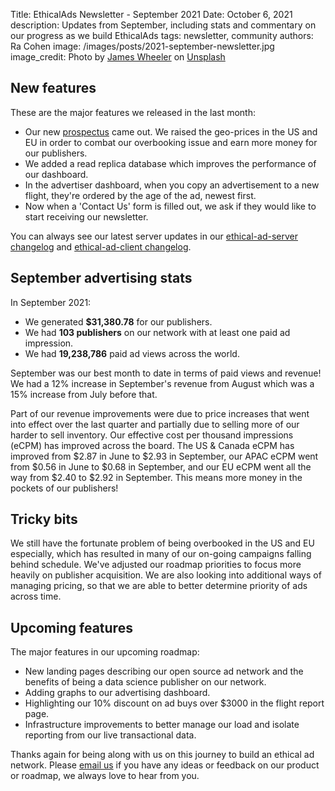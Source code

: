 Title: EthicalAds Newsletter - September 2021
Date: October 6, 2021
description: Updates from September, including stats and commentary on our progress as we build EthicalAds
tags: newsletter, community
authors: Ra Cohen
image: /images/posts/2021-september-newsletter.jpg
image_credit: <span>Photo by <a href="https://unsplash.com/@souvenirpixels?utm_source=unsplash&utm_medium=referral&utm_content=creditCopyText">James Wheeler</a> on <a href="https://unsplash.com/s/photos/pumpkin?utm_source=unsplash&utm_medium=referral&utm_content=creditCopyText">Unsplash</a></span>


## New features

These are the major features we released in the last month:

* Our new [prospectus](https://www.ethicalads.io/prospectus/ethicalads-advertiser-prospectus.pdf) came out.
  We raised the geo-prices in the US and EU in order to combat our overbooking issue and earn more money for our publishers.
* We added a read replica database which improves the performance of our dashboard.
* In the advertiser dashboard, when you copy an advertisement to a new flight, they're ordered by the age of the ad, newest first.
* Now when a 'Contact Us' form is filled out, we ask if they would like to start receiving our newsletter.

You can always see our latest server updates in our [ethical-ad-server changelog](https://ethical-ad-server.readthedocs.io/en/latest/developer/changelog.html) and [ethical-ad-client changelog](https://ethical-ad-client.readthedocs.io/en/latest/changelog.html).


## September advertising stats

In September 2021:

* We generated **$31,380.78** for our publishers.
* We had **103 publishers** on our network with at least one paid ad impression.
* We had **19,238,786** paid ad views across the world.

September was our best month to date in terms of paid views and revenue!
We had a 12% increase in September's revenue from August which was a 15% increase from July before that.

Part of our revenue improvements were due to price increases that went into effect over the last quarter
and partially due to selling more of our harder to sell inventory.
Our effective cost per thousand impressions (eCPM) has improved across the board.
The US & Canada eCPM has improved from $2.87 in June to $2.93 in September,
our APAC eCPM went from $0.56 in June to $0.68 in September,
and our EU eCPM went all the way from $2.40 to $2.92 in September.
This means more money in the pockets of our publishers!

## Tricky bits

We still have the fortunate problem of being overbooked in the US and EU especially,
which has resulted in many of our on-going campaigns falling behind schedule.
We've adjusted our roadmap priorities to focus more heavily on publisher acquisition.
We are also looking into additional ways of managing pricing,
so that we are able to better determine priority of ads across time.


## Upcoming features

The major features in our upcoming roadmap:

* New landing pages describing our open source ad network and the benefits of being a data science publisher on our network.
* Adding graphs to our advertising dashboard.
* Highlighting our 10% discount on ad buys over $3000 in the flight report page.
* Infrastructure improvements to better manage our load and isolate reporting from our live transactional data.


Thanks again for being along with us on this journey to build an ethical ad network.
Please [email us](mailto:ads@ethicalads.io) if you have any ideas or feedback on our product or roadmap,
we always love to hear from you.
